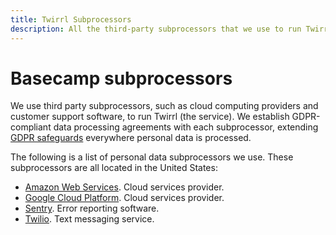 ```yaml
---
title: Twirrl Subprocessors
description: All the third-party subprocessors that we use to run Twirrl.
---
```


# Basecamp subprocessors

We use third party subprocessors, such as cloud computing providers and customer support software, to run Twirrl (the service). We establish GDPR-compliant data processing agreements with each subprocessor, extending [GDPR safeguards](../regulations/index.md) everywhere personal data is processed.

The following is a list of personal data subprocessors we use. These subprocessors are all located in the United States:

* [Amazon Web Services](https://aws.amazon.com/compliance/gdpr-center/). Cloud services provider.
* [Google Cloud Platform](https://cloud.google.com/security/gdpr/resource-center/). Cloud services provider.
* [Sentry](https://blog.sentry.io/2018/03/14/gdpr-sentry-and-you). Error reporting software.
* [Twilio](https://www.twilio.com/gdpr). Text messaging service.
